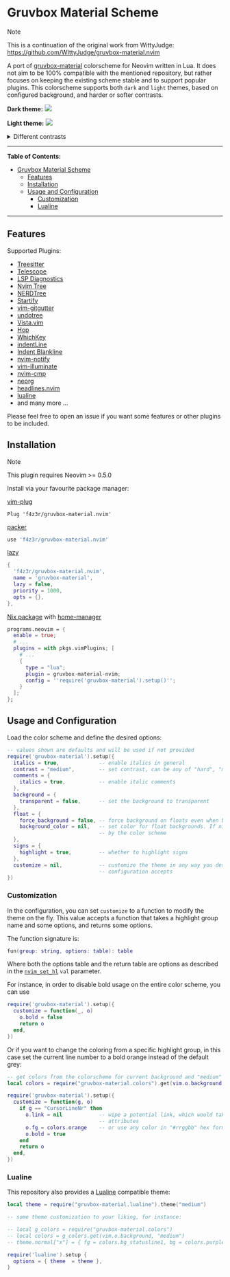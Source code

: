 # Gruvbox Material Scheme

> [!NOTE]
> This is a continuation of the original work from WittyJudge:
> https://github.com/WIttyJudge/gruvbox-material.nvim

A port of [gruvbox-material](https://github.com/sainnhe/gruvbox-material) colorscheme for Neovim
written in Lua. It does not aim to be 100% compatible with the mentioned repository, but rather
focuses on keeping the existing scheme stable and to support popular plugins. This colorscheme
supports both `dark` and `light` themes, based on configured background, and harder or softer
contrasts.

**Dark theme:**
![](./assets/dark-medium.png)

**Light theme:**
![](./assets/light-medium.png)

<details>
    <summary>Different contrasts</summary>

| Contrast |             Dark              |             Light              |
|  :---:   |            :----:             |             :----:             |
|   Hard   |  ![](./assets/dark-hard.png)  |  ![](./assets/light-hard.png)  |
|  Medium  | ![](./assets/dark-medium.png) | ![](./assets/light-medium.png) |
|   Soft   |  ![](./assets/dark-soft.png)  |  ![](./assets/light-soft.png)  |

</details>

---

**Table of Contents:**

<!--toc:start-->
- [Gruvbox Material Scheme](#gruvbox-material-scheme)
  - [Features](#features)
  - [Installation](#installation)
  - [Usage and Configuration](#usage-and-configuration)
    - [Customization](#customization)
    - [Lualine](#lualine)
<!--toc:end-->

---

## Features

Supported Plugins:

- [Treesitter](https://github.com/nvim-treesitter/nvim-treesitter)
- [Telescope](https://github.com/nvim-telescope/telescope.nvim)
- [LSP Diagnostics](https://neovim.io/doc/user/lsp.html)
- [Nvim Tree](https://github.com/kyazdani42/nvim-tree.lua)
- [NERDTree](https://github.com/preservim/nerdtree)
- [Startify](https://github.com/mhinz/vim-startify)
- [vim-gitgutter](https://github.com/airblade/vim-gitgutter)
- [undotree](https://github.com/mbbill/undotree)
- [Vista.vim](https://github.com/liuchengxu/vista.vim)
- [Hop](https://github.com/phaazon/hop.nvim)
- [WhichKey](https://github.com/liuchengxu/vim-which-key)
- [indentLine](https://github.com/Yggdroot/indentLine)
- [Indent Blankline](https://github.com/lukas-reineke/indent-blankline.nvim)
- [nvim-notify](https://github.com/rcarriga/nvim-notify)
- [vim-illuminate](https://github.com/RRethy/vim-illuminate)
- [nvim-cmp](https://github.com/hrsh7th/nvim-cmp)
- [neorg](https://github.com/nvim-neorg/neorg)
- [headlines.nvim](https://github.com/lukas-reineke/headlines.nvim/)
- [lualine](https://github.com/nvim-lualine/lualine.nvim/tree/master)
- and many more ...

Please feel free to open an issue if you want some features or other plugins to be included.

## Installation

> [!NOTE]
> This plugin requires Neovim >= 0.5.0

Install via your favourite package manager:

[vim-plug](https://github.com/junegunn/vim-plug)

```vim
Plug 'f4z3r/gruvbox-material.nvim'
```

[packer](https://github.com/wbthomason/packer.nvim)

```lua
use 'f4z3r/gruvbox-material.nvim'
```

[lazy](https://github.com/folke/lazy.nvim)

```lua
{
  'f4z3r/gruvbox-material.nvim',
  name = 'gruvbox-material',
  lazy = false,
  priority = 1000,
  opts = {},
},
```

[Nix package](https://search.nixos.org/packages?channel=unstable&show=vimPlugins.gruvbox-material-nvim&from=0&size=50&sort=relevance&type=packages&query=gruvbox-material-nvim)
with [home-manager](https://github.com/nix-community/home-manager)

```nix
programs.neovim = {
  enable = true;
  # ...
  plugins = with pkgs.vimPlugins; [
    # ...
    {
      type = "lua";
      plugin = gruvbox-material-nvim;
      config = ''require('gruvbox-material').setup()'';
    }
  ];
};
```

## Usage and Configuration

Load the color scheme and define the desired options:

```lua
-- values shown are defaults and will be used if not provided
require('gruvbox-material').setup({
  italics = true,             -- enable italics in general
  contrast = "medium",        -- set contrast, can be any of "hard", "medium", "soft"
  comments = {
    italics = true,           -- enable italic comments
  },
  background = {
    transparent = false,      -- set the background to transparent
  },
  float = {
    force_background = false, -- force background on floats even when background.transparent is set
    background_color = nil,   -- set color for float backgrounds. If nil, uses the default color set
                              -- by the color scheme
  },
  signs = {
    highlight = true,         -- whether to highlight signs
  },
  customize = nil,            -- customize the theme in any way you desire, see below what this
                              -- configuration accepts
})
```

### Customization

In the configuration, you can set `customize` to a function to modify the theme on the fly. This
value accepts a function that takes a highlight group name and some options, and returns some
options.

The function signature is:

```lua
fun(group: string, options: table): table
```

Where both the options table and the return table are options as described in the
[`nvim_set_hl`](https://neovim.io/doc/user/api.html#nvim_set_hl()) `val` parameter.

For instance, in order to disable bold usage on the entire color scheme, you can use

```lua
require('gruvbox-material').setup({
  customize = function(_, o)
    o.bold = false
    return o
  end,
})
```

Or if you want to change the coloring from a specific highlight group, in this case set the current
line number to a bold orange instead of the default grey:

```lua
-- get colors from the colorscheme for current background and "medium" contrast
local colors = require("gruvbox-material.colors").get(vim.o.background, "medium")

require('gruvbox-material').setup({
  customize = function(g, o)
    if g == "CursorLineNr" then
      o.link = nil            -- wipe a potential link, which would take precedence over other
                              -- attributes
      o.fg = colors.orange    -- or use any color in "#rrggbb" hex format
      o.bold = true
    end
    return o
  end,
})
```

### Lualine

This repository also provides a [Lualine](https://github.com/nvim-lualine/lualine.nvim/tree/master)
compatible theme:

```lua
local theme = require("gruvbox-material.lualine").theme("medium")

-- some theme customization to your liking, for instance:

-- local g_colors = require("gruvbox-material.colors")
-- local colors = g_colors.get(vim.o.background, "medium")
-- theme.normal["x"] = { fg = colors.bg_statusline1, bg = colors.purple }

require('lualine').setup {
  options = { theme  = theme },
}
```


<!-- vim: set ft=markdown: -->